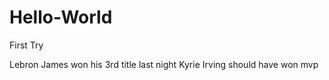 # Hello-World
First Try


Lebron James won his 3rd title last night
Kyrie Irving should have won mvp
